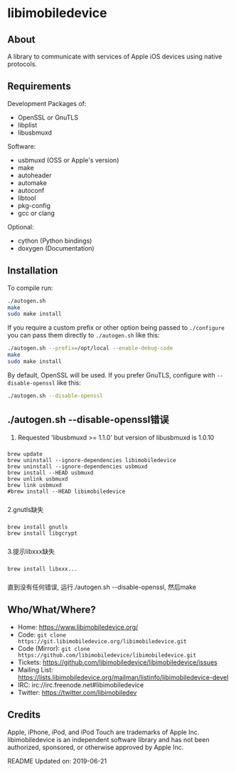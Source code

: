 # libimobiledevice

## About

A library to communicate with services of Apple iOS devices using native
protocols.

## Requirements

Development Packages of:
* OpenSSL or GnuTLS
* libplist
* libusbmuxd

Software:
* usbmuxd (OSS or Apple's version)
* make
* autoheader
* automake
* autoconf
* libtool
* pkg-config
* gcc or clang

Optional:
* cython (Python bindings)
* doxygen (Documentation)

## Installation

To compile run:
```bash
./autogen.sh
make
sudo make install
```

If you require a custom prefix or other option being passed to `./configure`
you can pass them directly to `./autogen.sh` like this:
```bash
./autogen.sh --prefix=/opt/local --enable-debug-code
make
sudo make install
```

By default, OpenSSL will be used. If you prefer GnuTLS, configure with
`--disable-openssl` like this:
```bash
./autogen.sh --disable-openssl
```
## ./autogen.sh --disable-openssl错误
1. Requested 'libusbmuxd >= 1.1.0' but version of libusbmuxd is 1.0.10

###
	brew update
	brew uninstall --ignore-dependencies libimobiledevice
	brew uninstall --ignore-dependencies usbmuxd
	brew install --HEAD usbmuxd
	brew unlink usbmuxd
	brew link usbmuxd
	#brew install --HEAD libimobiledevice
###
2.gnutls缺失
###
	brew install gnutls
	brew install libgcrypt
###
3.提示libxxx缺失
###
	brew install libxxx...
###

直到没有任何错误, 运行./autogen.sh --disable-openssl, 然后make

## Who/What/Where?

* Home: https://www.libimobiledevice.org/
* Code: `git clone https://git.libimobiledevice.org/libimobiledevice.git`
* Code (Mirror): `git clone https://github.com/libimobiledevice/libimobiledevice.git`
* Tickets: https://github.com/libimobiledevice/libimobiledevice/issues
* Mailing List: https://lists.libimobiledevice.org/mailman/listinfo/libimobiledevice-devel
* IRC: irc://irc.freenode.net#libimobiledevice
* Twitter: https://twitter.com/libimobiledev

## Credits

Apple, iPhone, iPod, and iPod Touch are trademarks of Apple Inc.
libimobiledevice is an independent software library and has not been
authorized, sponsored, or otherwise approved by Apple Inc.

README Updated on: 2019-06-21
